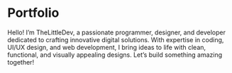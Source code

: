 # Portfolio
Hello! I’m TheLittleDev, a passionate programmer, designer, and developer dedicated to crafting innovative digital solutions. With expertise in coding, UI/UX design, and web development, I bring ideas to life with clean, functional, and visually appealing designs. Let’s build something amazing together!
